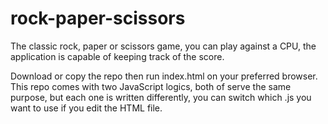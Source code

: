 # rock-paper-scissors
The classic rock, paper or scissors game, you can play against a CPU, the application is capable of keeping track of the score.

Download or copy the repo then run index.html on your preferred browser.
This repo comes with two JavaScript logics, both of serve the same purpose, but each one is written differently, you can switch which .js you want to use if you edit the HTML file.
